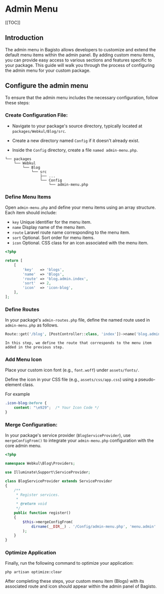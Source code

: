 # Admin Menu

[[TOC]]

## Introduction

The admin menu in Bagisto allows developers to customize and extend the default menu items within the admin panel. By adding custom menu items, you can provide easy access to various sections and features specific to your package. This guide will walk you through the process of configuring the admin menu for your custom package.

## Configure the admin menu

To ensure that the admin menu includes the necessary configuration, follow these steps:

### Create Configuration File:

- Navigate to your package's source directory, typically located at `packages/Webkul/Blog/src`.

- Create a new directory named `Config` if it doesn't already exist.

- Inside the `Config` directory, create a file `named admin-menu.php`.

```
└── packages
    └── Webkul
        └── Blog
            └── src
                ├── ...
                └── Config
                    └── admin-menu.php
```

### Define Menu Items

Open `admin-menu.php` and define your menu items using an array structure. Each item should include:

- `key` Unique identifier for the menu item.
- `name` Display name of the menu item.
- `route` Laravel route name corresponding to the menu item.
- `sort` Optional. Sort order for menu items.
- `icon` Optional. CSS class for an icon associated with the menu item.

```php
<?php

return [
    [
        'key'   => 'blogs',
        'name'  => 'Blogs',
        'route' => 'blog.admin.index',
        'sort'  => 2,
        'icon'  => 'icon-blog',
    ],
];
```

### Define Routes

In your package's `admin-routes.php` file, define the named route used in` admin-menu.php` as follows.

```php
Route::get('/blog', [PostController::class, 'index'])->name('blog.admin.index');
```

    In this step, we define the route that corresponds to the menu item added in the previous step.

### Add Menu Icon

Place your custom icon font (e.g., `font.woff`) under `assets/fonts/`.

Define the icon in your CSS file (e.g., `assets/css/app.css`) using a pseudo-element class.

For example

```css
.icon-blog:before {
    content: "\e929";  /* Your Icon Code */
}
```

### Merge Configuration:

In your package's service provider (`BlogServiceProvider`), use `mergeConfigFrom()` to integrate your `admin-menu.php` configuration with the core admin menu.

```php
<?php

namespace Webkul\Blog\Providers;

use Illuminate\Support\ServiceProvider;

class BlogServiceProvider extends ServiceProvider
{
    /**
     * Register services.
     *
     * @return void
     */
    public function register()
    {
        $this->mergeConfigFrom(
            dirname(__DIR__) . '/Config/admin-menu.php', 'menu.admin'
        );
    }
}
```

### Optimize Application

Finally, run the following command to optimize your application:

```
php artisan optimize:clear
```

After completing these steps, your custom menu item (Blogs) with its associated route and icon should appear within the admin panel of Bagisto.
